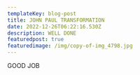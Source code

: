 ```yaml
---
templateKey: blog-post
title: JOHN PAUL TRANSFORMATION
date: 2022-12-26T06:22:16.530Z
description: WELL DONE
featuredpost: true
featuredimage: /img/copy-of-img_4798.jpg
---
```

G﻿OOD JOB